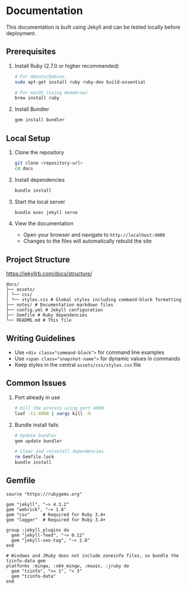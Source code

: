 # Documentation

This documentation is built using Jekyll and can be tested locally before deployment.

## Prerequisites

1. Install Ruby (2.7.0 or higher recommended)
   ```bash
   # For Ubuntu/Debian
   sudo apt-get install ruby ruby-dev build-essential

   # For macOS (using Homebrew)
   brew install ruby
   ```

2. Install Bundler
   ```bash
   gem install bundler
   ```

## Local Setup

1. Clone the repository
   ```bash
   git clone <repository-url>
   cd docs
   ```

2. Install dependencies
   ```bash
   bundle install
   ```

3. Start the local server
   ```bash
   bundle exec jekyll serve
   ```

4. View the documentation
   - Open your browser and navigate to `http://localhost:4000`
   - Changes to the files will automatically rebuild the site

## Project Structure

https://jekyllrb.com/docs/structure/

```
docs/
├── assets/
│ └── css/
│ └── styles.css # Global styles including command-block formatting
├── notes/ # Documentation markdown files
├── config.yml # Jekyll configuration
├── Gemfile # Ruby dependencies
└── README.md # This file
```

## Writing Guidelines

- Use `<div class="command-block">` for command line examples
- Use `<span class="snapshot-name">` for dynamic values in commands
- Keep styles in the central `assets/css/styles.css` file

## Common Issues

1. Port already in use
   ```bash
   # Kill the process using port 4000
   lsof -ti:4000 | xargs kill -9
   ```

2. Bundle install fails
   ```bash
   # Update bundler
   gem update bundler
   
   # Clear and reinstall dependencies
   rm Gemfile.lock
   bundle install
   ```

## Gemfile

```
source "https://rubygems.org"

gem "jekyll", "~> 4.3.2"
gem "webrick", "~> 1.8"
gem "csv"     # Required for Ruby 3.4+
gem "logger"  # Required for Ruby 3.4+

group :jekyll_plugins do
  gem "jekyll-feed", "~> 0.12"
  gem "jekyll-seo-tag", "~> 2.8"
end

# Windows and JRuby does not include zoneinfo files, so bundle the tzinfo-data gem
platforms :mingw, :x64_mingw, :mswin, :jruby do
  gem "tzinfo", ">= 1", "< 3"
  gem "tzinfo-data"
end
```
